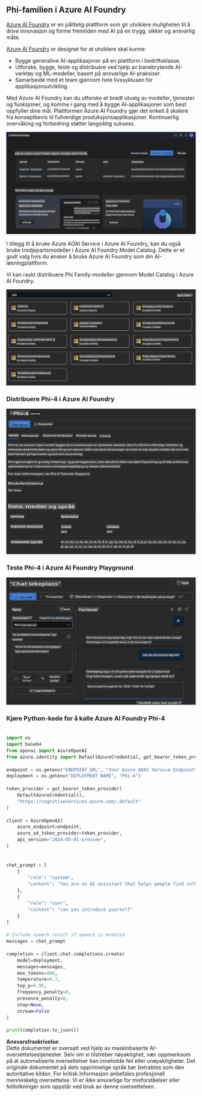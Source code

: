 ## Phi-familien i Azure AI Foundry

[Azure AI Foundry](https://ai.azure.com) er en pålitelig plattform som gir utviklere muligheten til å drive innovasjon og forme fremtiden med AI på en trygg, sikker og ansvarlig måte.

[Azure AI Foundry](https://ai.azure.com) er designet for at utviklere skal kunne:

- Bygge generative AI-applikasjoner på en plattform i bedriftsklasse.
- Utforske, bygge, teste og distribuere ved hjelp av banebrytende AI-verktøy og ML-modeller, basert på ansvarlige AI-praksiser.
- Samarbeide med et team gjennom hele livssyklusen for applikasjonsutvikling.

Med Azure AI Foundry kan du utforske et bredt utvalg av modeller, tjenester og funksjoner, og komme i gang med å bygge AI-applikasjoner som best oppfyller dine mål. Plattformen Azure AI Foundry gjør det enkelt å skalere fra konseptbevis til fullverdige produksjonsapplikasjoner. Kontinuerlig overvåking og forbedring støtter langsiktig suksess.

![portal](../../../../../translated_images/AIFoundryPorral.68f0acc7d5f47991d90f78fd199beb1123941bba27c39effe55ebfc1d07f114c.no.png)

I tillegg til å bruke Azure AOAI Service i Azure AI Foundry, kan du også bruke tredjepartsmodeller i Azure AI Foundry Model Catalog. Dette er et godt valg hvis du ønsker å bruke Azure AI Foundry som din AI-løsningplattform.

Vi kan raskt distribuere Phi Family-modeller gjennom Model Catalog i Azure AI Foundry.

![ModelCatalog](../../../../../translated_images/AIFoundryModelCatalog.65aadf44c7a47e16a745104efa3ca2b49580c7be190f901a3da6d6533fc37b07.no.png)

### **Distribuere Phi-4 i Azure AI Foundry**

![Phi4](../../../../../translated_images/AIFoundryPhi4.dd27d994739126af80d23e8ec9d3bfd7e6b518d3993aa729fdd4c26e1add8d35.no.png)

### **Teste Phi-4 i Azure AI Foundry Playground**

![Playground](../../../../../translated_images/AIFoundryPlayground.11365174557f8eac71ce4d439d344dd767a1b04701e9ffe73642feefb099188d.no.png)

### **Kjøre Python-kode for å kalle Azure AI Foundry Phi-4**

```python

import os  
import base64
from openai import AzureOpenAI  
from azure.identity import DefaultAzureCredential, get_bearer_token_provider  
        
endpoint = os.getenv("ENDPOINT_URL", "Your Azure AOAI Service Endpoint")  
deployment = os.getenv("DEPLOYMENT_NAME", "Phi-4")  
      
token_provider = get_bearer_token_provider(  
    DefaultAzureCredential(),  
    "https://cognitiveservices.azure.com/.default"  
)  
  
client = AzureOpenAI(  
    azure_endpoint=endpoint,  
    azure_ad_token_provider=token_provider,  
    api_version="2024-05-01-preview",  
)  
  

chat_prompt = [
    {
        "role": "system",
        "content": "You are an AI assistant that helps people find information."
    },
    {
        "role": "user",
        "content": "can you introduce yourself"
    }
] 
    
# Include speech result if speech is enabled  
messages = chat_prompt 

completion = client.chat.completions.create(  
    model=deployment,  
    messages=messages,
    max_tokens=800,  
    temperature=0.7,  
    top_p=0.95,  
    frequency_penalty=0,  
    presence_penalty=0,
    stop=None,  
    stream=False  
)  
  
print(completion.to_json())  

```

**Ansvarsfraskrivelse**:  
Dette dokumentet er oversatt ved hjelp av maskinbaserte AI-oversettelsestjenester. Selv om vi tilstreber nøyaktighet, vær oppmerksom på at automatiserte oversettelser kan inneholde feil eller unøyaktigheter. Det originale dokumentet på dets opprinnelige språk bør betraktes som den autoritative kilden. For kritisk informasjon anbefales profesjonell menneskelig oversettelse. Vi er ikke ansvarlige for misforståelser eller feiltolkninger som oppstår ved bruk av denne oversettelsen.